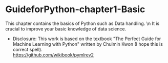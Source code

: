 # GuideforPython-chapter1-Basic
This chapter contains the basics of Python such as Data handling. 
\n It is crucial to improve your basic knowledge of data science. 


* Disclosure: This work is based on the textbook "The Perfect Guide for Machine Learning with Python" written by Chulmin Kwon (I hope this is correct spell).  
https://github.com/wikibook/pymlrev2
